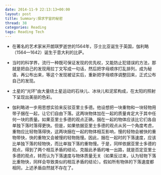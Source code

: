 ```yaml
---
date: 2014-11-9 22:13:13+00:00
layout: post
title: Summary:探求宇宙的秘密
thread: 38
categories: Reading
tags: Reading Tech
---
```


- 在著名的艺术家米开朗琪罗逝世的1564年，莎士比亚诞生于英国，伽利略（1564—1642）诞生于意大利的比萨。

- 当时的科学界，流行一种既可保证发现的优先权，又能防止犯错误的方法，那就是把自己的发现用拉丁文写成一句话，然后把字母顺序打乱排列，成为秘语，再公布出来，等这个发现被证实后，重新把字母顺序调整回来，正式公布自己的发现。

- 土星的“光环”由大量绕土星运动的石块儿、冰块儿和泥浆构成，在太阳的照射下呈现出美丽的色彩。

- 伽利略进一步用思想实验来反驳亚里士多德。他设想把一块重物和一块轻物用带子捆在一起，让它们自由下落。这两块物体加在一起的质量肯定大于其中任何一块的质量。如果亚里士多德的观点正确，捆在一起的物体应该比它们各自单独下落时落得更快。但是，如果依据亚里士多德的观点从另一个角度考虑，重物应比轻物落得快，这两块捆在一起的物体相互影响，慢的轻物会被快的重物带快，快的重物又会被慢的轻物拖慢。因此，捆在一起时的下落速度，应该比单独下落的轻物快，而比单独下落的重物慢。于是，同样依据亚里士多德的观点，得到了两个相互矛盾的结论。克服此矛盾的唯一出路，就是否定亚里士多德的观点，转而认为下落速度与物体质量无关（如果反过来，认为轻物下落比重物快，同样会导致类似的相互矛盾的结论）。假如所有物体的下落速度都相同，上述矛盾自然就不存在了。
